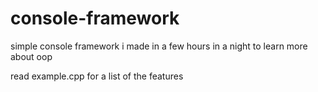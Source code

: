 # console-framework

simple console framework i made in a few hours in a night to learn more about oop

read example.cpp for a list of the features
